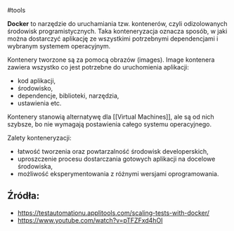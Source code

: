 #tools 

**Docker**  to narzędzie do uruchamiania tzw. kontenerów, czyli odizolowanych środowisk programistycznych. Taka konteneryzacja oznacza sposób, w jaki można dostarczyć aplikację ze wszystkimi potrzebnymi dependencjami i wybranym systemem operacyjnym.

Kontenery tworzone są za pomocą obrazów (images). Image kontenera zawiera wszystko co jest potrzebne do uruchomienia aplikacji:
- kod aplikacji,
- środowisko,
- dependencje, biblioteki, narzędzia,
- ustawienia etc.

Kontenery stanowią alternatywę dla [[Virtual Machines]], ale są od nich szybsze, bo nie wymagają postawienia całego systemu operacyjnego.

Zalety konteneryzacji:
- łatwość tworzenia oraz powtarzalność środowisk developerskich,
- uproszczenie procesu dostarczania gotowych aplikacji na docelowe środowiska,
- możliwość eksperymentowania z różnymi wersjami oprogramowania.

## Źródła:
- https://testautomationu.applitools.com/scaling-tests-with-docker/
- https://www.youtube.com/watch?v=pTFZFxd4hOI